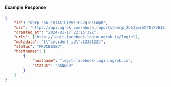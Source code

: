 <!-- Code generated for API Clients. DO NOT EDIT. -->

#### Example Response

```json
{
	"id": "abrp_2b6JjmiAXTUlPvE1EJ2qT8sEWpB",
	"uri": "https://api.ngrok.com/abuse_reports/abrp_2b6JjmiAXTUlPvE1EJ2qT8sEWpB",
	"created_at": "2024-01-17T22:15:32Z",
	"urls": ["http://legit-facebook-login.ngrok.io/login"],
	"metadata": "{\"incident_id\":1233122}",
	"status": "PROCESSED",
	"hostnames": [
		{
			"hostname": "legit-facebook-login.ngrok.io",
			"status": "BANNED"
		}
	]
}
```
